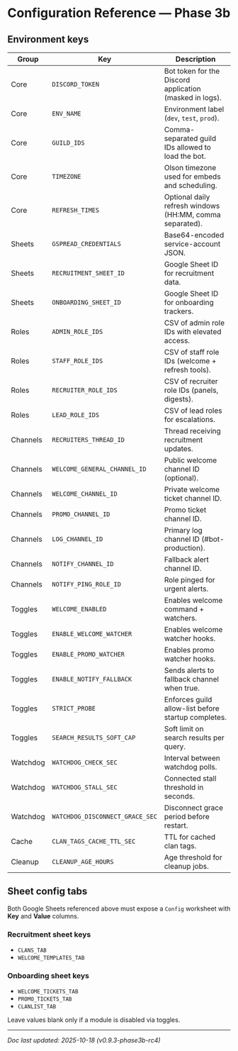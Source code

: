 # Configuration Reference — Phase 3b

## Environment keys
| Group | Key | Description |
| --- | --- | --- |
| Core | `DISCORD_TOKEN` | Bot token for the Discord application (masked in logs). |
| Core | `ENV_NAME` | Environment label (`dev`, `test`, `prod`). |
| Core | `GUILD_IDS` | Comma-separated guild IDs allowed to load the bot. |
| Core | `TIMEZONE` | Olson timezone used for embeds and scheduling. |
| Core | `REFRESH_TIMES` | Optional daily refresh windows (HH:MM, comma separated). |
| Sheets | `GSPREAD_CREDENTIALS` | Base64-encoded service-account JSON. |
| Sheets | `RECRUITMENT_SHEET_ID` | Google Sheet ID for recruitment data. |
| Sheets | `ONBOARDING_SHEET_ID` | Google Sheet ID for onboarding trackers. |
| Roles | `ADMIN_ROLE_IDS` | CSV of admin role IDs with elevated access. |
| Roles | `STAFF_ROLE_IDS` | CSV of staff role IDs (welcome + refresh tools). |
| Roles | `RECRUITER_ROLE_IDS` | CSV of recruiter role IDs (panels, digests). |
| Roles | `LEAD_ROLE_IDS` | CSV of lead roles for escalations. |
| Channels | `RECRUITERS_THREAD_ID` | Thread receiving recruitment updates. |
| Channels | `WELCOME_GENERAL_CHANNEL_ID` | Public welcome channel ID (optional). |
| Channels | `WELCOME_CHANNEL_ID` | Private welcome ticket channel ID. |
| Channels | `PROMO_CHANNEL_ID` | Promo ticket channel ID. |
| Channels | `LOG_CHANNEL_ID` | Primary log channel ID (#bot-production). |
| Channels | `NOTIFY_CHANNEL_ID` | Fallback alert channel ID. |
| Channels | `NOTIFY_PING_ROLE_ID` | Role pinged for urgent alerts. |
| Toggles | `WELCOME_ENABLED` | Enables welcome command + watchers. |
| Toggles | `ENABLE_WELCOME_WATCHER` | Enables welcome watcher hooks. |
| Toggles | `ENABLE_PROMO_WATCHER` | Enables promo watcher hooks. |
| Toggles | `ENABLE_NOTIFY_FALLBACK` | Sends alerts to fallback channel when true. |
| Toggles | `STRICT_PROBE` | Enforces guild allow-list before startup completes. |
| Toggles | `SEARCH_RESULTS_SOFT_CAP` | Soft limit on search results per query. |
| Watchdog | `WATCHDOG_CHECK_SEC` | Interval between watchdog polls. |
| Watchdog | `WATCHDOG_STALL_SEC` | Connected stall threshold in seconds. |
| Watchdog | `WATCHDOG_DISCONNECT_GRACE_SEC` | Disconnect grace period before restart. |
| Cache | `CLAN_TAGS_CACHE_TTL_SEC` | TTL for cached clan tags. |
| Cleanup | `CLEANUP_AGE_HOURS` | Age threshold for cleanup jobs. |

## Sheet config tabs
Both Google Sheets referenced above must expose a `Config` worksheet with **Key** and
**Value** columns.

### Recruitment sheet keys
- `CLANS_TAB`
- `WELCOME_TEMPLATES_TAB`

### Onboarding sheet keys
- `WELCOME_TICKETS_TAB`
- `PROMO_TICKETS_TAB`
- `CLANLIST_TAB`

Leave values blank only if a module is disabled via toggles.

---

_Doc last updated: 2025-10-18 (v0.9.3-phase3b-rc4)_

